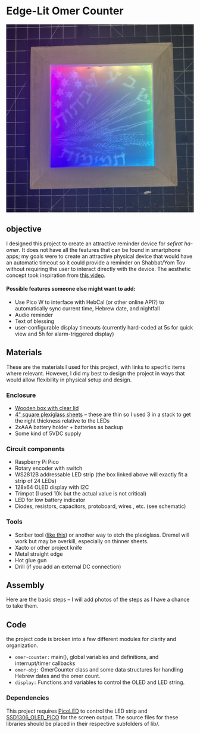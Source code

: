 # Edge-Lit Omer Counter
![Photo of finished project](/images/00-finished-project.jpg)
## objective
I designed this project to create an attractive reminder device for *sefirat ha-omer*. It does not have all the features that can be found in smartphone apps; my goals were to create an attractive physical device that would have an automatic timeout so it could provide a reminder on Shabbat/Yom Tov without requiring the user to interact directly with the device. The aesthetic concept took inspiration from [this video](https://www.youtube.com/watch?v=wuDAnHHIx6M&pp=ygUTZWxlbWVudDE0IGxlZCBzaWducw%3D%3D).

#### Possible features someone else might want to add:
- Use Pico W to interface with HebCal (or other online API?) to automatically sync current time, Hebrew date, and nightfall
- Audio reminder 
- Text of blessing
- user-configurable display timeouts (currently hard-coded at 5s for quick view and 5h for alarm-triggered display)

## Materials
These are the materials I used for this project, with links to specific items where relevant. However, I did my best to design the project in ways that would allow flexibility in physical setup and design.

### Enclosure
- [Wooden box with clear lid](https://www.amazon.com/gp/product/B08DG97HP2/ref=ppx_od_dt_b_asin_title_s00?ie=UTF8&psc=1)
- [4" square plexiglass sheets](https://www.amazon.com/gp/product/B0BK5697J9/ref=ppx_od_dt_b_asin_title_s00?ie=UTF8&psc=1) – these are thin so I used 3 in a stack to get the right thickness relative to the LEDs
- 2xAAA battery holder + batteries as backup
- Some kind of 5VDC supply 

### Circuit components
- Raspberry Pi Pico
- Rotary encoder with switch
- WS2812B addressable LED strip (the box linked above will exactly fit a strip of 24 LEDs)
- 128x64 OLED display with I2C
- Trimpot (I used 10k but the actual value is not critical)
- LED for low battery indicator
- Diodes, resistors, capacitors, protoboard, wires , etc. (see schematic)

### Tools
- Scriber tool ([like this](https://www.amazon.com/gp/product/B081967TD3/ref=ppx_od_dt_b_asin_title_s00?ie=UTF8&psc=1)) or another way to etch the plexiglass. Dremel will work but may be overkill, especially on thinner sheets.
- Xacto or other project knife
- Metal straight edge
- Hot glue gun
- Drill (if you add an external DC connection)

## Assembly
Here are the basic steps – I will add photos of the steps as I have a chance to take them.

## Code
the project code is broken into a few different modules for clarity and organization.
- `omer-counter:` main(), global variables and definitions, and interrupt/timer callbacks
- `omer-obj:` OmerCounter class and some data structures for handling Hebrew dates and the omer count. 
- `display:` Functions and variables to control the OLED and LED string. 
### Dependencies
This project requires [PicoLED](https://github.com/ForsakenNGS/PicoLED) to control the LED strip and [SSD1306_OLED_PICO](https://github.com/gavinlyonsrepo/SSD1306_OLED_PICO) for the screen output. The source files for these libraries should be placed in their respective subfolders of lib/.

